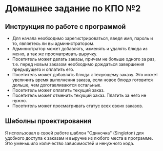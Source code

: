 Домашнее задание по КПО №2
=
Инструкция по работе с программой
-
- Для начала необходимо зарегистрироваться, введя имя, пароль и то, являетесь ли вы администратором.
- Администратор может добавлять, изменять и удалять блюда из меню, а так же просматривать выручку.
- Посетитель может делать заказы, причем не больше одного за раз, т.е. перед новым заказом необходимо дождаться завершения предыдущего и оплатить его.
- Посетитель может добавлять блюда к текующему заказу. Это может увеличить время выполнения заказа, если новое блюдо готовится дольше, чем доготавливаются остальные.
- Посетитель может оплатить текущий заказ.
- Посетитель может отменить текущий заказ. Платить за него не нужно.
- Посетитель может просматривать статус всех своих заказов.

Шаболны проектирования
-
Я использовал в своей работе шаблон "Одиночка" (Singleton) для удобного доступа к заказам и выручке из любого места в программе.
Это уменьшило количество зависимостей и ненужного кода. 